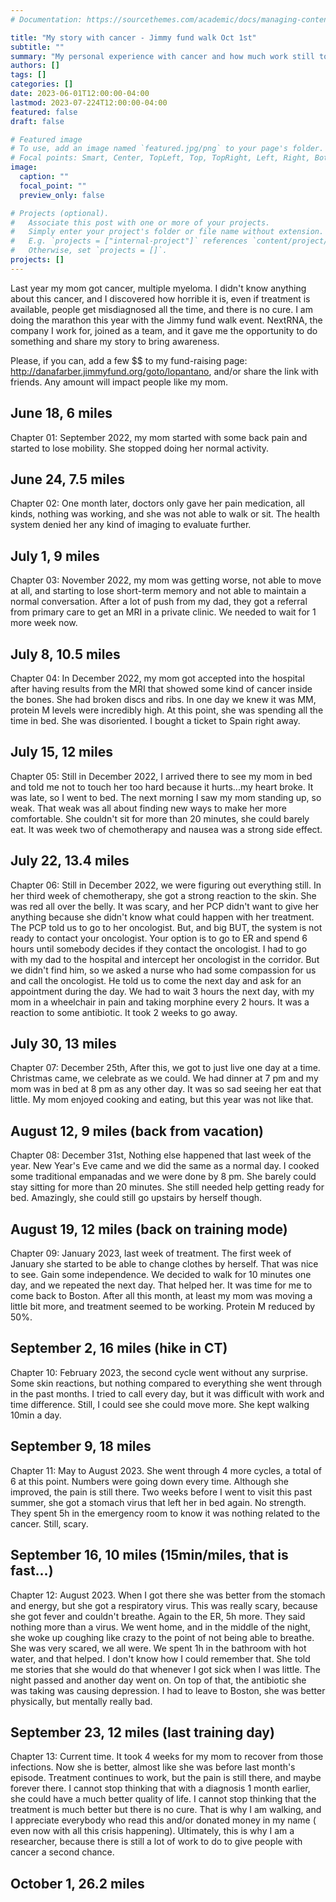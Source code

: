 ```yaml
---
# Documentation: https://sourcethemes.com/academic/docs/managing-content/

title: "My story with cancer - Jimmy fund walk Oct 1st"
subtitle: ""
summary: "My personal experience with cancer and how much work still to do"
authors: []
tags: []
categories: []
date: 2023-06-01T12:00:00-04:00
lastmod: 2023-07-224T12:00:00-04:00
featured: false
draft: false

# Featured image
# To use, add an image named `featured.jpg/png` to your page's folder.
# Focal points: Smart, Center, TopLeft, Top, TopRight, Left, Right, BottomLeft, Bottom, BottomRight.
image:
  caption: ""
  focal_point: ""
  preview_only: false

# Projects (optional).
#   Associate this post with one or more of your projects.
#   Simply enter your project's folder or file name without extension.
#   E.g. `projects = ["internal-project"]` references `content/project/deep-learning/index.md`.
#   Otherwise, set `projects = []`.
projects: []
---
```


Last year my mom got cancer, multiple myeloma. I didn't know anything about this cancer, and I discovered how horrible it is, even if treatment is available, people get misdiagnosed all the time, and there is no cure. I am doing the marathon this year with the Jimmy fund walk event. NextRNA, the company I work for, joined as a team, and it gave me the opportunity to do something and share my story to bring awareness.

Please, if you can, add a few $$ to my fund-raising page: http://danafarber.jimmyfund.org/goto/lopantano, and/or share the link with friends. Any amount will impact people like my mom.

## June 18, 6 miles 
Chapter 01: September 2022, my mom started with some back pain and started to lose mobility. She stopped doing her normal activity.

## June 24, 7.5 miles 
Chapter 02: One month later, doctors only gave her pain medication, all kinds, nothing was working, and she was not able to walk or sit. The health system denied her any kind of imaging to evaluate further.

## July 1, 9 miles 
Chapter 03: November 2022, my mom was getting worse, not able to move at all, and starting to lose short-term memory and not able to maintain a normal conversation. After a lot of push from my dad, they got a referral from primary care to get an MRI in a private clinic. We needed to wait for 1 more week now.

## July 8, 10.5 miles
Chapter 04: In December 2022, my mom got accepted into the hospital after having results from the MRI that showed some kind of cancer inside the bones. She had broken discs and ribs. In one day we knew it was MM, protein M levels were incredibly high. At this point, she was spending all the time in bed. She was disoriented. I bought a ticket to Spain right away.

## July 15, 12 miles
Chapter 05: Still in December 2022, I arrived there to see my mom in bed and told me not to touch her too hard because it hurts...my heart broke. It was late, so I went to bed. The next morning I saw my mom standing up, so weak. That weak was all about finding new ways to make her more comfortable. She couldn't sit for more than 20 minutes, she could barely eat. It was week two of chemotherapy and nausea was a strong side effect.

## July 22, 13.4 miles
Chapter 06: Still in December 2022, we were figuring out everything still. In her third week of chemotherapy, she got a strong reaction to the skin. She was red all over the belly. It was scary, and her PCP didn't want to give her anything because she didn't know what could happen with her treatment. The PCP told us to go to her oncologist. But, and big BUT, the system is not ready to contact your oncologist. Your option is to go to ER and spend 6 hours until somebody decides if they contact the oncologist. I had to go with my dad to the hospital and intercept her oncologist in the corridor. But we didn't find him, so we asked a nurse who had some compassion for us and call the oncologist. He told us to come the next day and ask for an appointment during the day. We had to wait 3 hours the next day, with my mom in a wheelchair in pain and taking morphine every 2 hours. It was a reaction to some antibiotic. It took 2 weeks to go away.

## July 30, 13 miles
Chapter 07: December 25th, After this, we got to just live one day at a time. Christmas came, we celebrate as we could. We had dinner at 7 pm and my mom was in bed at 8 pm as any other day. It was so sad seeing her eat that little. My mom enjoyed cooking and eating, but this year was not like that.

## August 12, 9 miles (back from vacation)
Chapter 08: December 31st, Nothing else happened that last week of the year. New Year's Eve came and we did the same as a normal day. I cooked some traditional empanadas and we were done by 8 pm. She barely could stay sitting for more than 20 minutes.  She still needed help getting ready for bed. Amazingly, she could still go upstairs by herself though.

## August 19, 12 miles (back on training mode)
Chapter 09: January 2023, last week of treatment. The first week of January she started to be able to change clothes by herself. That was nice to see. Gain some independence. We decided to walk for 10 minutes one day, and we repeated the next day. That helped her. It was time for me to come back to Boston. After all this month, at least my mom was moving a little bit more, and treatment seemed to be working. Protein M reduced by 50%.

## September 2, 16 miles (hike in CT)
Chapter 10:  February 2023, the second cycle went without any surprise. Some skin reactions, but nothing compared to everything she went through in the past months. I tried to call every day, but it was difficult with work and time difference. Still, I could see she could move more. She kept walking 10min a day.

## September 9, 18 miles 
Chapter 11: May to August 2023. She went through 4 more cycles, a total of 6 at this point. Numbers were going down every time. Although she improved, the pain is still there. Two weeks before I went to visit this past summer, she got a stomach virus that left her in bed again. No strength. They spent 5h in the emergency room to know it was nothing related to the cancer. Still, scary.

## September 16, 10 miles (15min/miles, that is fast...)
Chapter 12: August 2023. When I got there she was better from the stomach and energy, but she got a respiratory virus. This was really scary, because she got fever and couldn't breathe. Again to the ER, 5h more. They said nothing more than a virus. We went home, and in the middle of the night, she woke up coughing like crazy to the point of not being able to breathe. She was very scared, we all were. We spent 1h in the bathroom with hot water, and that helped. I don't know how I could remember that. She told me stories that she would do that whenever I got sick when I was little. The night passed and another day went on. On top of that, the antibiotic she was taking was causing depression. I had to leave to Boston, she was better physically, but mentally really bad. 

## September 23, 12 miles (last training day)
Chapter 13: Current time. It took 4 weeks for my mom to recover from those infections. Now she is better, almost like she was before last month's episode. Treatment continues to work, but the pain is still there, and maybe forever there. I cannot stop thinking that with a diagnosis 1 month earlier, she could have a much better quality of life. I cannot stop thinking that the treatment is much better but there is no cure. That is why I am walking, and I appreciate everybody who read this and/or donated money in my name ( even now with all this crisis happening). Ultimately, this is why I am a researcher, because there is still a lot of work to do to give people with cancer a second chance.

## October 1, 26.2 miles
